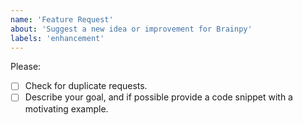 ```yaml
---
name: 'Feature Request'
about: 'Suggest a new idea or improvement for Brainpy'
labels: 'enhancement'
---
```


Please:

- [ ] Check for duplicate requests.
- [ ] Describe your goal, and if possible provide a code snippet with a motivating example.